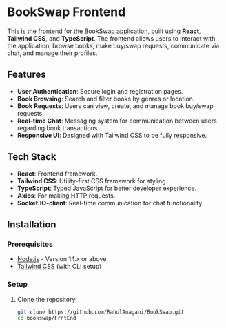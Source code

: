# BookSwap Frontend

This is the frontend for the BookSwap application, built using **React**, **Tailwind CSS**, and **TypeScript**. The frontend allows users to interact with the application, browse books, make buy/swap requests, communicate via chat, and manage their profiles.

## Features

- **User Authentication**: Secure login and registration pages.
- **Book Browsing**: Search and filter books by genres or location.
- **Book Requests**: Users can view, create, and manage book buy/swap requests.
- **Real-time Chat**: Messaging system for communication between users regarding book transactions.
- **Responsive UI**: Designed with Tailwind CSS to be fully responsive.

## Tech Stack

- **React**: Frontend framework.
- **Tailwind CSS**: Utility-first CSS framework for styling.
- **TypeScript**: Typed JavaScript for better developer experience.
- **Axios**: For making HTTP requests.
- **Socket.IO-client**: Real-time communication for chat functionality.

## Installation

### Prerequisites

- [Node.js](https://nodejs.org/) - Version 14.x or above
- [Tailwind CSS](https://tailwindcss.com/docs/installation) (with CLI setup)

### Setup

1. Clone the repository:
   ```bash
   git clone https://github.com/RahulAnagani/BookSwap.git
   cd bookswap/FrntEnd
